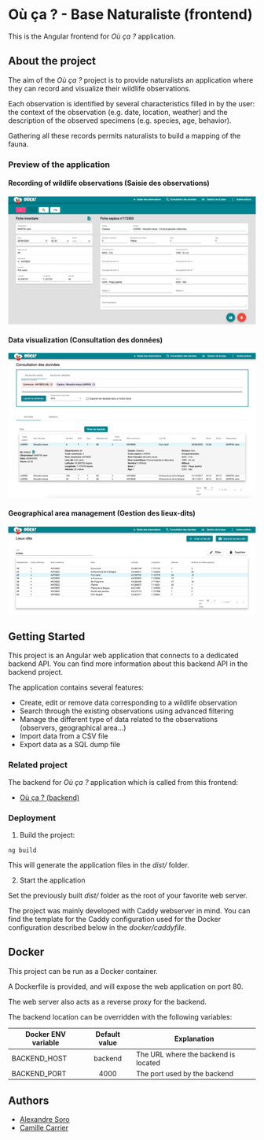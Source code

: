 # Où ça ? - Base Naturaliste (frontend)

This is the Angular frontend for _Où ça ?_ application.

## About the project

The aim of the _Où ça ?_ project is to provide naturalists an application where they can record and visualize their wildlife observations.

Each observation is identified by several characteristics filled in by the user: the context of the observation (e.g. date, location, weather) and the description of the observed specimens (e.g. species, age, behavior).

Gathering all these records permits naturalists to build a mapping of the fauna.

### Preview of the application

#### Recording of wildlife observations (Saisie des observations)

<img src="./doc/screenshots/saisie-des-observations.png">

#### Data visualization (Consultation des données)

<img src="./doc/screenshots/consultation-des-donnees.png">

#### Geographical area management (Gestion des lieux-dits)

<img src="./doc/screenshots/gestion-des-lieux-dits.png">

## Getting Started

This project is an Angular web application that connects to a dedicated backend API. You can find more information about this backend API in the backend project.

The application contains several features:

- Create, edit or remove data corresponding to a wildlife observation
- Search through the existing observations using advanced filtering
- Manage the different type of data related to the observations (observers, geographical area...)
- Import data from a CSV file
- Export data as a SQL dump file

### Related project

The backend for _Où ça ?_ application which is called from this frontend:

- [Où ça ? (backend)](https://github.com/ou-ca/ouca-backend)

### Deployment

1. Build the project:

```
ng build
```

This will generate the application files in the _dist/_ folder.

2. Start the application

Set the previously built _dist/_ folder as the root of your favorite web server.

The project was mainly developed with Caddy webserver in mind. You can find the template for the Caddy configuration used for the Docker configuration described below in the _docker/caddyfile_.

## Docker

This project can be run as a Docker container.

A Dockerfile is provided, and will expose the web application on port 80.

The web server also acts as a reverse proxy for the backend.

The backend location can be overridden with the following variables:

| Docker ENV variable | Default value | Explanation                          |
| ------------------- | :-----------: | ------------------------------------ |
| BACKEND_HOST        |    backend    | The URL where the backend is located |
| BACKEND_PORT        |     4000      | The port used by the backend         |

## Authors

- [Alexandre Soro](https://github.com/alexandresoro)
- [Camille Carrier](https://github.com/camillecarrier)
